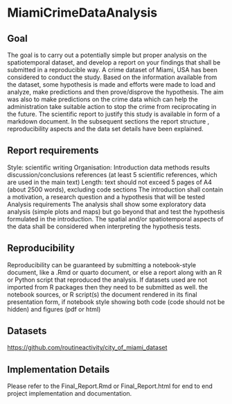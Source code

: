 # MiamiCrimeDataAnalysis

## Goal
The goal is to carry out a potentially simple but proper analysis on the spatiotemporal dataset, and develop a report on your findings that shall be submitted in a reproducible way. A crime dataset of Miami, USA has been considered to conduct the study. Based on the information available from the dataset, some hypothesis is made and efforts were made to load and analyze, make predictions and then prove/disprove the hypothesis. The aim was also to make predictions on the crime data which can help the administration take suitable action to stop the crime from reciprocating in the future. The scientific report to justify this study is available in form of a markdown document. In the subsequent sections the report structure , reproducibility aspects and the data set details have been explained.

## Report requirements
Style: scientific writing
Organisation:
Introduction
data
methods
results
discussion/conclusions
references (at least 5 scientific references, which are used in the main text)
Length: text should not exceed 5 pages of A4 (about 2500 words), excluding code sections
The introduction shall contain a motivation, a research question and a hypothesis that will be tested
Analysis requirements
The analysis shall show some exploratory data analysis (simple plots and maps) but go beyond that and test the hypothesis formulated in the introduction. The spatial and/or spatiotemporal aspects of the data shall be considered when interpreting the hypothesis tests.

## Reproducibility
Reproducibility can be guaranteed by submitting a notebook-style document, like a .Rmd or quarto document, or else a report along with an R or Python script that reproduced the analysis. If datasets used are not imported from R packages then they need to be submitted as well.
the notebook sources, or R script(s) the document rendered in its final presentation form, if notebook style showing both code (code should not be hidden) and figures (pdf or html)

## Datasets
https://github.com/routineactivity/city_of_miami_dataset

## Implementation Details
Please refer to the Final_Report.Rmd or Final_Report.html for end to end project implementation and documentation.
